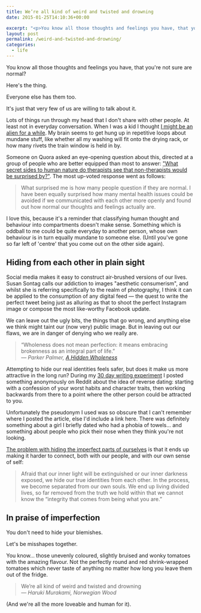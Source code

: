 ```yaml
---
title: We’re all kind of weird and twisted and drowning
date: 2015-01-25T14:10:36+00:00

excerpt: "<p>You know all those thoughts and feelings you have, that you're not sure are normal?&nbsp;Here's the thing.&nbsp;Everyone else has them too...</p>"
layout: post
permalink: /weird-and-twisted-and-drowning/
categories:
  - life
---
```

You know all those thoughts and feelings you have, that you're not sure are normal?

Here's the thing.

Everyone else has them too.

It's just that very few of us are willing to talk about it.

Lots of things run through my head that I don't share with other people. At least not in everyday conversation. When I was a kid I thought <a href="http://greig.cc/i-thought-i-was-an-alien">I might be an alien for a while</a>. My brain seems to get hung up in repetitive loops about mundane stuff, like whether all my washing will fit onto the drying rack, or how many rivets the train window is held in by.

Someone on Quora asked an eye-opening question about this, directed at a group of people who are better equipped than most to answer: <a href="http://www.quora.com/What-secret-sides-to-human-nature-do-therapists-see-that-non-therapists-would-be-surprised-by">"What secret sides to human nature do therapists see that non-therapists would be surprised by?"</a>. The most up-voted response went as follows:

<blockquote>
  What surprised me is how many people question if they are normal.  I have been equally surprised how many mental health issues could be avoided if we communicated with each other more openly and found out how normal our thoughts and feelings actually are.
</blockquote>

I love this, because it's a reminder that classifying human thought and behaviour into compartments doesn't make sense. Something which is oddball to me could be quite everyday to another person, whose own behaviour is in turn equally mundane to someone else. (Until you've gone so far left of 'centre' that you come out on the other side again).

<h2 id="hidingfromeachotherinplainsight">Hiding from each other in plain sight</h2>

Social media makes it easy to construct air-brushed versions of our lives. Susan Sontag calls our addiction to images "aesthetic consumerism", and whilst she is referring specifically to the realm of photography, I think it can be applied to the consumption of any digital feed —&nbsp;the quest to write the perfect tweet being just as alluring as that to shoot the perfect Instagram image or compose the most like-worthy Facebook update.

We can leave out the ugly bits, the things that go wrong, and anything else we think might taint our (now very) public image. But in leaving out our flaws, we are in danger of denying who we really are.

<blockquote>
  “Wholeness does not mean perfection: it means embracing brokenness as an integral part of life.” <br>
  <em>— Parker Palmer, <a href="http://www.amazon.co.uk/exec/obidos/ASIN/0470453761/braipick0d-21?tag=greig-21">A Hidden Wholeness</a></em>
</blockquote>

Attempting to hide our real identities feels safer, but does it make us more attractive in the long run? During my <a href="http://greig.cc/writing-1000-words-daily-accountability-hack">30 day writing experiment</a> I posted something anonymously on Reddit about the idea of reverse dating: starting with a confession of your worst habits and character traits, then working backwards from there to a point where the other person could be attracted to you.

Unfortunately the pseudonym I used was so obscure that I can't remember where I posted the article, else I'd include a link here. There was definitely something about a girl I briefly dated who had a phobia of towels... and something about people who pick their nose when they think you're not looking.

<a href="http://www.brainpickings.org/2014/11/03/parker-palmer-hidden-wholeness/">The problem with hiding the imperfect parts of ourselves</a> is that it ends up making it harder to connect, both with our people, and with our own sense of self:

<blockquote>
  Afraid that our inner light will be extinguished or our inner darkness exposed, we hide our true identities from each other. In the process, we become separated from our own souls. We end up living divided lives, so far removed from the truth we hold within that we cannot know the “integrity that comes from being what you are.”
</blockquote>

<h2 id="inpraiseofimperfection">In praise of imperfection</h2>

You don't need to hide your blemishes.

Let's be misshapes together.

You know... those unevenly coloured, slightly bruised and wonky tomatoes with the amazing flavour. Not the perfectly round and red shrink-wrapped tomatoes which never taste of anything no matter how long you leave them out of the fridge.

<blockquote>
  We’re all kind of weird and twisted and drowning <br>
   ― <em>Haruki Murakami, Norwegian Wood</em>
</blockquote>

(And we're all the more loveable and human for it).
